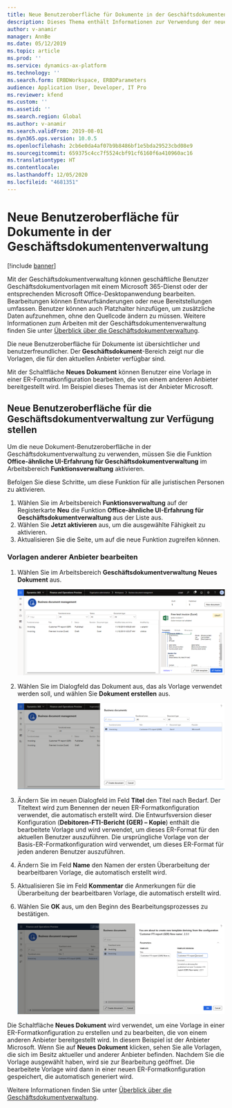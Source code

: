 ```yaml
---
title: Neue Benutzeroberfläche für Dokumente in der Geschäftsdokumentenverwaltung
description: Dieses Thema enthält Informationen zur Verwendung der neuen Benutzeroberfläche in der Geschäftsdokumentverwaltung-Funktion des Frameworks für elektronische Berichterstellung (ER).
author: v-anamir
manager: AnnBe
ms.date: 05/12/2019
ms.topic: article
ms.prod: ''
ms.service: dynamics-ax-platform
ms.technology: ''
ms.search.form: ERBDWorkspace, ERBDParameters
audience: Application User, Developer, IT Pro
ms.reviewer: kfend
ms.custom: ''
ms.assetid: ''
ms.search.region: Global
ms.author: v-anamir
ms.search.validFrom: 2019-08-01
ms.dyn365.ops.version: 10.0.5
ms.openlocfilehash: 2cb6e0da4af07b9b8486bf1e5bda29523cbd08e9
ms.sourcegitcommit: 659375c4cc7f5524cbf91cf6160f6a410960ac16
ms.translationtype: HT
ms.contentlocale: 
ms.lasthandoff: 12/05/2020
ms.locfileid: "4681351"
---
```

# <a name="new-document-user-interface-in-business-document-management"></a>Neue Benutzeroberfläche für Dokumente in der Geschäftsdokumentenverwaltung

[!include [banner](../includes/banner.md)]

Mit der Geschäftsdokumentverwaltung können geschäftliche Benutzer Geschäftsdokumentvorlagen mit einem Microsoft 365-Dienst oder der entsprechenden Microsoft Office-Desktopanwendung bearbeiten. Bearbeitungen können Entwurfsänderungen oder neue Bereitstellungen umfassen. Benutzer können auch Platzhalter hinzufügen, um zusätzliche Daten aufzunehmen, ohne den Quellcode ändern zu müssen. Weitere Informationen zum Arbeiten mit der Geschäftsdokumentenverwaltung finden Sie unter [Überblick über die Geschäftsdokumentverwaltung](er-business-document-management.md).

Die neue Benutzeroberfläche für Dokumente ist übersichtlicher und benutzerfreundlicher. Der **Geschäftsdokument**-Bereich zeigt nur die Vorlagen, die für den aktuellen Anbieter verfügbar sind.

Mit der Schaltfläche **Neues Dokument** können Benutzer eine Vorlage in einer ER-Formatkonfiguration bearbeiten, die von einem anderen Anbieter bereitgestellt wird. Im Beispiel dieses Themas ist der Anbieter Microsoft.

## <a name="make-the-new-document-ui-in-business-document-management-available"></a>Neue Benutzeroberfläche für die Geschäftsdokumentverwaltung zur Verfügung stellen

Um die neue Dokument-Benutzeroberfläche in der Geschäftsdokumentverwaltung zu verwenden, müssen Sie die Funktion **Office-ähnliche UI-Erfahrung für Geschäftsdokumentverwaltung** im Arbeitsbereich **Funktionsverwaltung** aktivieren.

Befolgen Sie diese Schritte, um diese Funktion für alle juristischen Personen zu aktivieren.

1. Wählen Sie im Arbeitsbereich **Funktionsverwaltung** auf der Registerkarte **Neu** die Funktion **Office-ähnliche UI-Erfahrung für Geschäftsdokumentverwaltung** aus der Liste aus.
2. Wählen Sie **Jetzt aktivieren** aus, um die ausgewählte Fähigkeit zu aktivieren.
3. Aktualisieren Sie die Seite, um auf die neue Funktion zugreifen können.

### <a name="edit-templates-that-are-owned-by-other-providers"></a>Vorlagen anderer Anbieter bearbeiten

1. Wählen Sie im Arbeitsbereich **Geschäftsdokumentverwaltung** **Neues Dokument** aus.

    ![Arbeitsbereich Geschäftsdokumentenverwaltung](./media/BDM_overview_new_template1.png)

2. Wählen Sie im Dialogfeld das Dokument aus, das als Vorlage verwendet werden soll, und wählen Sie **Dokument erstellen** aus.

    ![Dialogfeld „Geschäftsdokumente“](./media/BDM_overview_new_template2.png)

3. Ändern Sie im neuen Dialogfeld im Feld **Titel** den Titel nach Bedarf. Der Titeltext wird zum Benennen der neuen ER-Formatkonfiguration verwendet, die automatisch erstellt wird. Die Entwurfsversion dieser Konfiguration (**Debitoren-FTI-Bericht (GER) – Kopie**) enthält die bearbeitete Vorlage und wird verwendet, um dieses ER-Format für den aktuellen Benutzer auszuführen. Die ursprüngliche Vorlage von der Basis-ER-Formatkonfiguration wird verwendet, um dieses ER-Format für jeden anderen Benutzer auszuführen.
4. Ändern Sie im Feld **Name** den Namen der ersten Überarbeitung der bearbeitbaren Vorlage, die automatisch erstellt wird.
5. Aktualisieren Sie im Feld **Kommentar** die Anmerkungen für die Überarbeitung der bearbeitbaren Vorlage, die automatisch erstellt wird.
6. Wählen Sie **OK** aus, um den Beginn des Bearbeitungsprozesses zu bestätigen.

    ![Dialogfeld zur Dokumentenerstellung](./media/BDM_overview_new_template3.png)

Die Schaltfläche **Neues Dokument** wird verwendet, um eine Vorlage in einer ER-Formatkonfiguration zu erstellen und zu bearbeiten, die von einem anderen Anbieter bereitgestellt wird. In diesem Beispiel ist der Anbieter Microsoft. Wenn Sie auf **Neues Dokument** klicken, sehen Sie alle Vorlagen, die sich im Besitz aktueller und anderer Anbieter befinden. Nachdem Sie die Vorlage ausgewählt haben, wird sie zur Bearbeitung geöffnet. Die bearbeitete Vorlage wird dann in einer neuen ER-Formatkonfiguration gespeichert, die automatisch generiert wird.

Weitere Informationen finden Sie unter [Überblick über die Geschäftsdokumentverwaltung](er-business-document-management.md).
